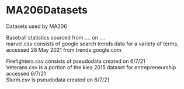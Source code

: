 # MA206Datasets
Datasets used by MA206<br/>

Baseball statistics sourced from .... on ....<br/>
marvel.csv consists of google search trends data for a variety of terms, accessed 28 May 2021 from trends.google.com<br/>

Firefighters.csv consists of pseudodata created on 6/7/21<br/>
Veterans.csv is a portion of the kiea 2015 dataset for entrepreneurship accessed 6/7/21<br/>
Slurm.csv is pseudodata created on 6/7/21<br/>

